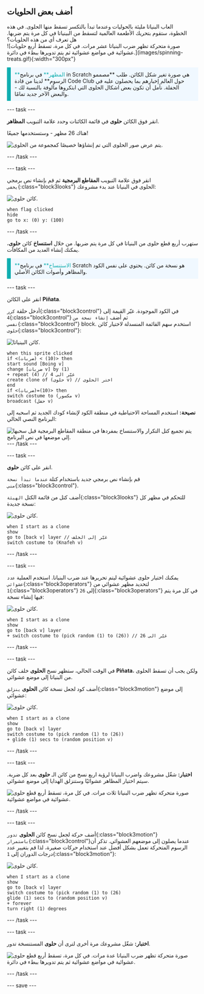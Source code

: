 ## أضف بعض الحلويات

<div style="display: flex; flex-wrap: wrap">
<div style="flex-basis: 200px; flex-grow: 1; margin-right: 15px;">
العاب البنياتا مليئة بالحوليات وعندما تبدأ بالتكسر تسقط منها الحلوى. في هذه الخطوة، ستقوم بتحريك الأطعمة العالمية لتسقط من البينياتا في كل مرة يتم ضربها. هل تعرف أي من هذه الحلويات؟
</div>
<div>
![صورة متحركة تظهر ضرب البنياتا عشر مرات. في كل مرة، تسقط أربع حلويات عشوائية في مواضع عشوائية ثم يتم تدويرها ببطء في دائرة.](images/spinning-treats.gif){:width="300px"}
</div>
</div>

<p style="border-left: solid; border-width:10px; border-color: #0faeb0; background-color: aliceblue; padding: 10px;">
<span style="color: #0faeb0">**المظهر**</span> في برنامج in Scratch هي صورة تغير شكل الكائن. طلب **مصممو الرسوم** لدينا من قادة Code Club حول العالم إخبارهم بما يحصلون عليه في الحفلة. نأمل أن تكون بعض اشكال الحلوى التي ابتكروها مألوفة بالنسبة لك - والبعض الآخر جديد تمامًا.      
</p>

--- task ---

انقر فوق الكائن **حلوى** في قائمة الكائنات وحدد علامة التبويب **المظاهر**.

هناك 26 مظهر - وستستخدمها جميعًا!

![يتم عرض صور الحلوى التي تم إنشاؤها خصيصًا كمجموعة من الحلوى.](images/treats.png)

--- /task ---

--- task ---

انقر فوق علامة التبويب **المقاطع البرمجية** ثم قم بإنشاء نص برمجي `يخفي`{:class="block3looks"} الحلوى في البنياتا عند بدء مشروعك:

![كائن حلوى.](images/treats-sprite.png)

```blocks3
when flag clicked
hide
go to x: (0) y: (100)
```

--- /task ---

ستهرب أربع قطع حلوى من البنياتا في كل مرة يتم ضربها. من خلال **استنساخ** كائن **حلوى**، يمكنك إنشاء العديد من المكافآت.

<p style="border-left: solid; border-width:10px; border-color: #0faeb0; background-color: aliceblue; padding: 10px;">
<span style="color: #0faeb0">**الاستنساخ**</span> في برنامج Scratch هو نسخة من كائن. يحتوي على نفس الكود والمظاهر وأصوات الكائن الأصلي.      
</p>

--- task ---

انقر على الكائن **Piñata**.

أدخل حلقة `كرر`{:class="block3control"} في الكود الموجودة. غيّر القيمة إلى `4`{:class="block3control"} ثم أضف `إنشاء نسخة من نفسي`{:class="block3control"} block. استخدم سهم القائمة المنسدلة لاختيار كائن `حلوى`{:class="block3control"}:

![كائن البينياتا.](images/pinata-sprite.png)

```blocks3
when this sprite clicked
if <(ضربات) < (10)> then
start sound [Boing v]
change [ضربات v] by (1)
+ repeat (4) // غيّر الى 4
create clone of (حلوى v) // اختر الحلوى
end
if <(ضربات)=(10)> then
switch costume to (مكسور v)
broadcast (حفل v)
```

**نصيحة:** استخدم المساحة الاحتياطية في منطقة الكود لإنشاء كودك الجديد ثم اسحبه إلى البرنامج النصي الحالي:

![يتم تجميع كتل التكرار والاستنساخ بمفردها في منطقة المقاطع البرمجية قبل سحبها إلى موضعها في نص البرنامج.](images/code-area.gif)
--- /task ---

--- task ---

انقر على كائن **حلوى**.

قم بإنشاء نص برمجي جديد باستخدام كتلة `عندما تبدأ نسخة مني`{:class="block3control"}.

أضف كتل من قائمة الكتل `الهيئة`{:class="block3looks"} للتحكم في مظهر كل نسخة جديدة:

![كائن حلوى.](images/treats-sprite.png)

```blocks3
when I start as a clone
show
go to [back v] layer // غيّر إلى الخلف
switch costume to (Knafeh v)
```

--- /task ---

--- task ---

يمكنك اختيار حلوى عشوائية ليتم تحريرها عند ضرب البنياتا. استخدم العملية `عدد عشوائي`{:class="block3operators"} لتحديد مظهر عشوائي من `1`{:class="block3operators"} إلى `26`{:class="block3operators"} في كل مرة يتم فيها إنشاء نسخة:

![كائن حلوى.](images/treats-sprite.png)

```blocks3
when I start as a clone
show
go to [back v] layer 
+ switch costume to (pick random (1) to (26)) // غيّر الى 26
```

--- /task ---

--- task ---

في الوقت الحالي، ستظهر نسخ **الحلوى** خلف كائن **Piñata**، ولكن يجب أن تسقط الحلوى من البنياتا إلى موضع عشوائي.

أضف كود لجعل نسخة كائن **الحلوى** `ينزلق`{:class="block3motion"} إلى موضع عشوائي:

![كائن حلوى.](images/treats-sprite.png)

```blocks3
when I start as a clone
show
go to [back v] layer
switch costume to (pick random (1) to (26))
+ glide (1) secs to (random position v) 
```

--- /task ---

--- task ---

**اختبار:** شغّل مشروعك واضرب البنياتا لرؤية اربع نسخ من كائن الـ **حلوى** بعد كل ضربة. سيتم اختيار المظاهر عشوائيًا وستنزلق الهدايا إلى موضع عشوائي.

![صورة متحركة تظهر ضرب البنياتا ثلاث مرات. في كل مرة، تسقط أربع قطع حلوى عشوائية في مواضع عشوائية.](images/four-treats.gif)

--- /task ---

--- task ---

أضف حركة لجعل نسخ كائن **الحلوى** `تدور`{:class="block3motion"} `باستمرار`{:class="block3control"}عندما يصلون إلى موضعهم العشوائي. تذكر أن الرسوم المتحركة تعمل بشكل أفضل عند استخدام حركات صغيرة، لذا قم بتغيير عدد درجات الدوران إلى `1`{:class="block3motion"}:

![كائن حلوى.](images/treats-sprite.png)

```blocks3
when I start as a clone
show
go to [back v] layer
switch costume to (pick random (1) to (26)
glide (1) secs to (random position v) 
+ forever
turn right (1) degrees
```

--- /task ---

--- task ---

**اختبار:** شغّل مشروعك مرة أخرى لترى أن **حلوى** المستنسخة تدور.

![صورة متحركة تظهر ضرب البنياتا عدة مرات. في كل مرة، تسقط أربع قطع حلوى عشوائية في مواضع عشوائية ثم يتم تدويرها ببطء في دائرة.](images/spinning-treats.gif)

--- /task ---

--- save ---
